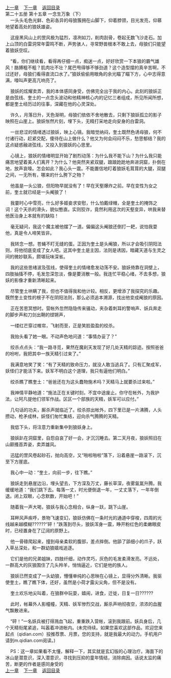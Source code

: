 
[上一章](https://github.com/xiaominghe2014/spider_book/blob/master/book/知北游/第377章.md)&nbsp;&nbsp;&nbsp;&nbsp;[下一章](https://github.com/xiaominghe2014/spider_book/blob/master/book/知北游/第379章.md)&nbsp;&nbsp;&nbsp;&nbsp;[返回目录](https://github.com/xiaominghe2014/spider_book/blob/master/book/知北游/README.md)
<br /> 第二十五册 第十五章 一念生万象（下）<br />
        一头头毛色光鲜、色彩各异的母狼簇拥在山脚下，仰着脖颈，目光发亮，仰慕地望着高处的狼妖雄姿。

    这座黑风山上的罡风极为猛烈，凛冽如刀，削肉刮骨，卷起无数飞沙走石。加上山顶的白雷洞常年雷鸣不断，声势骇人，寻常野兽根本不敢上去，母狼们只能望着狼妖空叹。

    “看，你们继续看，看得再仔细一点，痴迷一点，好好欣赏一下本狼的霸气雄风！胳膊粗不粗？肌肉壮不壮？尾巴甩得够不够劲道？这个造型摆的真辛苦啊，不过还好，母狼们看得直流口水了。”狼妖偷偷用眼角的余光瞄了瞄下方，心中志得意满，嚎叫声更高亢响亮了。

    狼妖的炫耀卖弄，我的本体感同身受，仿佛完全出于我的内心。此刻的狼妖正是由弦线、奎土的一点念头波动和他精神核心内的记忆三者组成，所见所闻所想，都是奎土经历过的往事，深藏在他的心灵深处。

    许久，月落日升，天色渐明，母狼们依依不舍地散去，只剩下狼妖孤立的影子映照在山崖上。狼妖怅然片刻，埋下头，无精打采地走向安身的白雷洞。

    一丝悲涩的情绪透过狼妖，映上心镜。我暗觉纳闷，奎土既然色诱母狼，何不付诸行动，赶紧交配，傻待在山上做什么？他又为何会闷闷不乐，愁思郁结？我的这点疑惑融进弦线，又投入到狼妖的心思里。

    心镜上，狼妖的情绪明显开始了剧烈动荡：为什么我不能下山？为什么我只能痛苦地望着美人们离开？为什么？他突然夹紧双腿，踉踉跄跄地奔进洞窟，扑倒在地，放声哀嚎。怎会如此？我心头一震。不能置信地盯着狼妖毛茸茸的大腿，双腿之间，一无所有，哪来的什么胯下之物？

    他虽是一头公狼，但阳物早就没有了！早在天壑爆炸之前。早在变性为女之前，奎土就已经是一头阉狼了！

    我霎时心中雪亮，什么好多姬妾求安慰，什么怕戴绿帽，全是奎土的掩饰之词！这个天杀的滑头，貌似憨直。实则狡诈，竟然利用这次的天壑变异，哄我来替他医治身上本就有的缺陷！

    毫无疑问，我这个魔主被他摆了一道。偏偏这头阉狼还倒打一耙，说怕我耍他，真是令人啼笑皆非。

    我转念一想。苍蝇不盯无缝的蛋。正因为奎土是头阉狼，所以才会吸引阴阳法则，将他彻底变成了女人吧。这其中奎土是主因，法则是诱因，暗藏天道与生灵之间的微妙联系，颇堪玩味深省。

    我的这些思绪波及弦线，使得奎土的情绪愈发动荡不安。狼妖倚靠在洞壁上，四肢抽搐不停，毛发忽深忽淡，像是要消散一般。我连忙平稳心绪，不去多想，狼妖的影像才重新清晰起来。

    尽管奎土哄瞒了我，但也不值得我和他计较。相反，更增添了我探究的乐趣。既然奎土变性的根子不在阴阳法则，那么必须追本溯源，找出他变成阉狼的原因。

    正在苦思冥想时。营帐外忽然隐隐传来骚动，夹杂着刺耳的警哨声、妖兵奔走的脚步声和刀剑出鞘的铿锵声，

    一缕红芒穿过帷帘，飞射而至，正是笑脸盈盈的绞杀。

    我抬头看了她一眼。不动声色地问道：“事情办妥了？”

    绞杀点点头：“我一路寻觅，果然在魔刹天发现了好几处天精的踪迹。按照爸爸的吩咐，我把其中一族天精引过来了。”

    我满意地笑了笑：“有了天精的致命压力，就没人敢当逃兵了。只有汇聚成军，妖怪们才能活下来。妖军不明白这个道理，我只有逼他们明白。”

    绞杀瞧了瞧奎土：“爸爸还在为这头蠢物施术吗？天精马上就要杀过来啦。”

    我神情平静地道：“施法正在关键时刻，不宜中途废止。你守在帐外，为我护法，让阿凡提他们领军作战。区区一个部族的天精，妖军可以应付。”

    几句话的功夫，厮杀声就临近了。绞杀掠出帐外，四下里已是一片沸腾，人头攒动，枪矛成林，妖怪们匆忙集结，迎向杀气腾腾的天精。

    我低下头，将注意力重新集中到狼妖身上。

    狼妖趴在洞窟里，自怨自哀了好一会，才沉沉睡去。第二天月夜，狼妖照旧在山巅搔首弄姿，卖弄雄风。

    迅猛的罡风卷起砂石，抛向高空，又“啪啦啪啦”落下，沿着悬崖一路滚下，沉至下方崖底。

    我心中一动：“奎土，向前一步，往下瞧。”

    狼妖走到悬崖边沿，埋头望去，下方深及万丈，藤长草深，夜雾氤氲升腾。我缓缓地道：“我们跳下去。每落一丈，时光便倒退一年，一丈丈落下，一年年倒退。闭上双眼，心念默数，开始吧！”

    随着我一声大喝，狼妖与我心念相合，纵身一跃，跳下山崖。

    耳畔风声疾呼，景物飞速变幻，狼妖仿佛在一条时光的通道中穿梭，四周的光线越来越模糊??????“砰！”跌落到尽头，狼妖浑身一震，睁开粉红色的柔嫩眼皮时，已经置身在了辽阔的原野上。

    他一骨碌爬起来，撞到母亲柔软的腹部，差点摔倒。他舔了舔细小的爪子，跃入草丛深处，和一群幼狼嬉戏追逐。

    它们是他的兄弟姐妹，四肢纤细，动作灵巧，灰色的毛发柔滑发亮。不远处，一群高大的灰狼围住了几头羚羊，悄悄逼近，它们是他的族人。

    狼妖已然变成了一头幼狼，懵懂单纯的心思映在心镜上，显得分外清晰。我驱使奎土，瞧了瞧下体，还好，虽然是小荷才露尖尖角，但不是没有。

    奎土欢乐地尖叫着，在狼群中玩耍，嬉闹，进食，迁徙，日复一日??????

    此时，帐幕外人影幢幢，天精、妖军惨烈交战，厮杀声响彻夜空，浓浓的血腥气飘散进来。

    “砰！”一名妖兵被打得溅血飞起，重重跌入营帐，滚到我跟前。妖兵身后，几个天精衔尾紧追，叫嚣着冲进帐内。(未完待续。如果您喜欢这部作品，欢迎您来起点（qidian.com）投推荐票、月票，您的支持，就是我最大的动力。手机用户请到m.qidian.com阅读。)

    PS：这一章如果看不太懂，解释一下，其实就是玄幻版的心理治疗。海面下的冰山是潜意识，深入潜意识，寻找到压抑的童年情结，消除病因。话说太监的痛苦，断更的作者是感同身受的
  <br />
[上一章](https://github.com/xiaominghe2014/spider_book/blob/master/book/知北游/第377章.md)&nbsp;&nbsp;&nbsp;&nbsp;[下一章](https://github.com/xiaominghe2014/spider_book/blob/master/book/知北游/第379章.md)&nbsp;&nbsp;&nbsp;&nbsp;[返回目录](https://github.com/xiaominghe2014/spider_book/blob/master/book/知北游/README.md)
